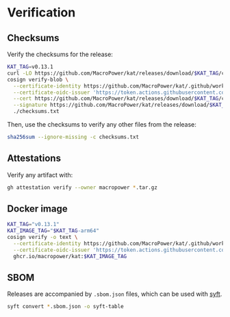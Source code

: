 # Verification

## Checksums

Verify the checksums for the release:

```sh
KAT_TAG=v0.13.1
curl -LO https://github.com/MacroPower/kat/releases/download/$KAT_TAG/checksums.txt
cosign verify-blob \
  --certificate-identity https://github.com/MacroPower/kat/.github/workflows/release.yaml@refs/tags/$KAT_TAG \
  --certificate-oidc-issuer 'https://token.actions.githubusercontent.com' \
  --cert https://github.com/MacroPower/kat/releases/download/$KAT_TAG/checksums.txt.pem \
  --signature https://github.com/MacroPower/kat/releases/download/$KAT_TAG/checksums.txt.sig \
  ./checksums.txt
```

Then, use the checksums to verify any other files from the release:

```sh
sha256sum --ignore-missing -c checksums.txt
```

## Attestations

Verify any artifact with:

```sh
gh attestation verify --owner macropower *.tar.gz
```

## Docker image

```sh
KAT_TAG="v0.13.1"
KAT_IMAGE_TAG="$KAT_TAG-arm64"
cosign verify -o text \
  --certificate-identity https://github.com/MacroPower/kat/.github/workflows/release.yaml@refs/tags/$KAT_TAG \
  --certificate-oidc-issuer 'https://token.actions.githubusercontent.com' \
  ghcr.io/macropower/kat:$KAT_IMAGE_TAG
```

## SBOM

Releases are accompanied by `.sbom.json` files, which can be used with [syft](https://github.com/anchore/syft).

```sh
syft convert *.sbom.json -o syft-table
```
